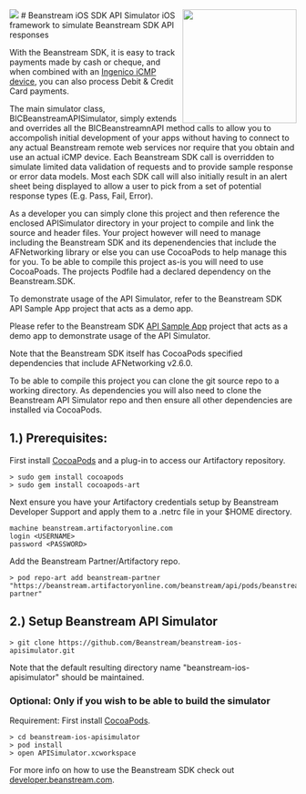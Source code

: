 <img src="http://www.beanstream.com/wp-content/uploads/2015/08/Beanstream-logo.png" />
# Beanstream iOS SDK API Simulator
<img align="right" src="https://ingenico.ca/binaries/content/gallery/us-website/media-library/image-gallery/product-composite-banners/ingenico-icmp-1030x400.jpg" height=200px />
iOS framework to simulate Beanstream SDK API responses

With the Beanstream SDK, it is easy to track payments made by cash or cheque, and when combined with an [Ingenico iCMP device](https://ingenico.ca/mobile-solutions/mobile-smart-terminals/icmp.html), you can also process Debit &amp; Credit Card payments.

The main simulator class, BICBeanstreamAPISimulator, simply extends and overrides all the BICBeanstreamnAPI method calls to allow you to accompolish initial development of your apps without having to connect to any actual Beanstream remote web services nor require that you obtain and use an actual iCMP device. Each Beanstream SDK call is overridden to simulate limited data validation of requests and to provide sample response or error data models. Most each SDK call will also initially result in an alert sheet being displayed to allow a user to pick from a set of potential response types (E.g. Pass, Fail, Error).

As a developer you can simply clone this project and then reference the enclosed APISimulator directory in your project to compile and link the source and header files. Your project however will need to manage including the Beanstream SDK and its depenendencies that include the AFNetworking library or else you can use CocoaPods to help manage this for you. To be able to compile this project as-is you will need to use CocoaPoads. The projects Podfile had a declared dependency on the Beanstream.SDK.

To demonstrate usage of the API Simulator, refer to the Beanstream SDK API Sample App project that acts as a demo app.

Please refer to the Beanstream SDK [API Sample App](https://github.com/Beanstream/beanstream-ios-apisample) project that acts as a demo app to demonstrate usage of the API Simulator.

Note that the Beanstream SDK itself has CocoaPods specified dependencies that include AFNetworking v2.6.0.

To be able to compile this project you can clone the git source repo to a working directory. As dependencies you will also need to clone the Beanstream API Simulator repo and then ensure all other dependencies are installed via CocoaPods.

## 1.) Prerequisites:

First install [CocoaPods](https://cocoapods.org) and a plug-in to access our Artifactory repository.

```
> sudo gem install cocoapods
> sudo gem install cocoapods-art
```

Next ensure you have your Artifactory credentials setup by Beanstream Developer Support and apply them to a .netrc file in your $HOME directory.

```
machine beanstream.artifactoryonline.com
login <USERNAME>
password <PASSWORD>
```

Add the Beanstream Partner/Artifactory repo.

```
> pod repo-art add beanstream-partner "https://beanstream.artifactoryonline.com/beanstream/api/pods/beanstream-partner"
```

## 2.) Setup Beanstream API Simulator

```
> git clone https://github.com/Beanstream/beanstream-ios-apisimulator.git
```

Note that the default resulting directory name "beanstream-ios-apisimulator" should be maintained.

### Optional: Only if you wish to be able to build the simulator

Requirement: First install [CocoaPods](https://cocoapods.org).

```
> cd beanstream-ios-apisimulator
> pod install
> open APISimulator.xcworkspace
```

For more info on how to use the Beanstream SDK check out [developer.beanstream.com](http://developer.beanstream.com).
